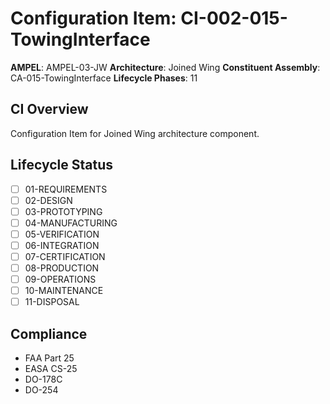 # Configuration Item: CI-002-015-TowingInterface

**AMPEL**: AMPEL-03-JW
**Architecture**: Joined Wing
**Constituent Assembly**: CA-015-TowingInterface
**Lifecycle Phases**: 11

## CI Overview
Configuration Item for Joined Wing architecture component.

## Lifecycle Status
- [ ] 01-REQUIREMENTS
- [ ] 02-DESIGN
- [ ] 03-PROTOTYPING
- [ ] 04-MANUFACTURING
- [ ] 05-VERIFICATION
- [ ] 06-INTEGRATION
- [ ] 07-CERTIFICATION
- [ ] 08-PRODUCTION
- [ ] 09-OPERATIONS
- [ ] 10-MAINTENANCE
- [ ] 11-DISPOSAL

## Compliance
- FAA Part 25
- EASA CS-25
- DO-178C
- DO-254
